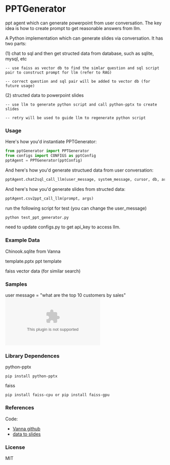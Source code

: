 
# PPTGenerator

ppt agent which can generate powerpoint from user conversation. The key idea is how to create prompt to get reasonable answers from llm.

A Python implementation which can generate slides via conversation. It has two parts:

(1) chat to sql and then get structed data from database, such as sqlite, mysql, etc

    -- use faiss as vector db to find the simlar question and sql script pair to construct prompt for llm (refer to RAG)
    
    -- correct question and sql pair will be added to vector db (for future usage)

(2) structed data to powerpoint slides

    -- use llm to generate python script and call python-pptx to create slides
    
    -- retry will be used to guide llm to regenerate python script

### Usage

Here's how you'd instantiate PPTGenerator:

```python
from pptGenerator import PPTGenerator
from configs import CONFIGS as pptConfig
pptAgent = PPTGenerator(pptConfig)
```

And here's how you'd generate structued data from user conversation:

```python
pptAgent.chat2sql_call_llm(user_message, system_message, cursor, db, args)
```

And here's how you'd generate slides from structed data:

```python
pptAgent.csv2ppt_call_llm(prompt, args)
```


run the following script for test (you can change the user_message)

```python
python test_ppt_generator.py
```

need to update configs.py to get api_key to access llm.

### Example Data

Chinook.sqlite from Vanna

template.pptx ppt template

faiss vector data (for similar search)


### Samples

user message = "what are the top 10 customers by sales"
![result slide](output.pptx)


### Library Dependences
python-pptx
```
pip install python-pptx
```

faiss
```
pip install faiss-cpu or pip install faiss-gpu
```


### References

Code:

- [Vanna github](https://github.com/vanna-ai/vanna.git)
- [data to slides](https://analythical.com/blog/automating-powerpoint-slides-with-charts) 


### License

MIT
